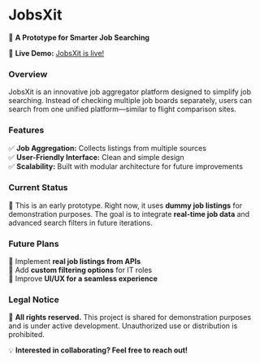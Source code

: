 # JobsXit  

🚀 **A Prototype for Smarter Job Searching**  


🔗 **Live Demo:** [JobsXit is live!](https://theon3andonlym.github.io/JobsXit/)


### **Overview**  
JobsXit is an innovative job aggregator platform designed to simplify job searching. Instead of checking multiple job boards separately, users can search from one unified platform—similar to flight comparison sites.  

### **Features**  
✅ **Job Aggregation:** Collects listings from multiple sources  
✅ **User-Friendly Interface:** Clean and simple design  
✅ **Scalability:** Built with modular architecture for future improvements  

### **Current Status**  
📌 This is an early prototype. Right now, it uses **dummy job listings** for demonstration purposes. The goal is to integrate **real-time job data** and advanced search filters in future iterations.  

### **Future Plans**  
🔹 Implement **real job listings from APIs**  
🔹 Add **custom filtering options** for IT roles  
🔹 Improve **UI/UX for a seamless experience**  

### **Legal Notice**  
📌 **All rights reserved.** This project is shared for demonstration purposes and is under active development. Unauthorized use or distribution is prohibited.  




💡 **Interested in collaborating? Feel free to reach out!**  
